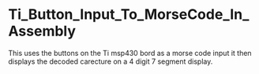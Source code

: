 # Ti_Button_Input_To_MorseCode_In_Assembly

This uses the buttons on the Ti msp430 bord as a morse code input it then displays the decoded carecture on a 4 digit 7 segment display.

